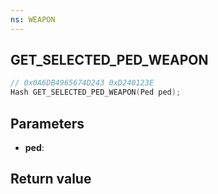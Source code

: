 ```yaml
---
ns: WEAPON
---
```

## GET_SELECTED_PED_WEAPON

```c
// 0x0A6DB4965674D243 0xD240123E
Hash GET_SELECTED_PED_WEAPON(Ped ped);
```

## Parameters
* **ped**: 

## Return value
